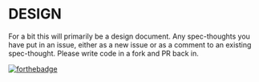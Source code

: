 DESIGN
======

For a bit this will primarily be a design document. Any spec-thoughts you have put in an issue, either as a new issue or as a comment to an existing spec-thought. Please write code in a fork and PR back in. 

[![forthebadge](http://forthebadge.com/badges/gluten-free.svg)](http://forthebadge.com)

